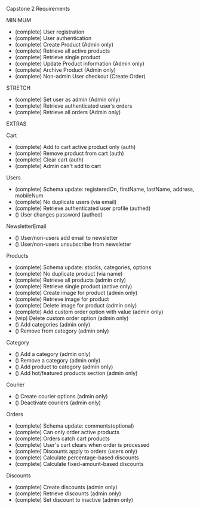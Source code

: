 Capstone 2 Requirements

MINIMUM

- (complete) User registration
- (complete) User authentication
- (complete) Create Product (Admin only)
- (complete) Retrieve all active products
- (complete) Retrieve single product
- (complete) Update Product information (Admin only)
- (complete) Archive Product (Admin only)
- (complete) Non-admin User checkout (Create Order)

STRETCH

- (complete) Set user as admin (Admin only)
- (complete) Retrieve authenticated user’s orders
- (complete) Retrieve all orders (Admin only)

EXTRAS

Cart

- (complete) Add to cart active product only (auth)
- (complete) Remove product from cart (auth)
- (complete) Clear cart (auth)
- (complete) Admin can't add to cart

Users

- (complete) Schema update: registeredOn, firstName, lastName, address, mobileNum
- (complete) No duplicate users (via email)
- (complete) Retrieve authenticated user profile (authed)
- () User changes password (authed)

NewsletterEmail

- () User/non-users add email to newsletter
- () User/non-users unsubscribe from newsletter

Products

- (complete) Schema update: stocks, categories, options
- (complete) No duplicate product (via name)
- (complete) Retrieve all products (admin only)
- (complete) Retrieve single product (active only)
- (complete) Create image for product (admin only)
- (complete) Retrieve image for product
- (complete) Delete image for product (admin only)
- (complete) Add custom order option with value (admin only)
- (wip) Delete custom order option (admin only)
- () Add categories (admin only)
- () Remove from category (admin only)

Category

- () Add a category (admin only)
- () Remove a category (admin only)
- () Add product to category (admin only)
- () Add hot/featured products section (admin only)

Courier

- () Create courier options (admin only)
- () Deactivate couriers (admin only)

Orders

- (complete) Schema update: comments(optional)
- (complete) Can only order active products
- (complete) Orders catch cart products
- (complete) User's cart clears when order is processed
- (complete) Discounts apply to orders (users only)
- (complete) Calculate percentage-based discounts
- (complete) Calculate fixed-amount-based discounts

Discounts

- (complete) Create discounts (admin only)
- (complete) Retrieve discounts (admin only)
- (complete) Set discount to inactive (admin only)
